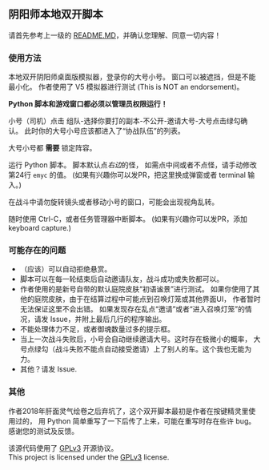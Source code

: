 ## 阴阳师本地双开脚本 

请首先参考上一级的 [README.MD](../README.md)，并确认您理解、同意一切内容！ 

### 使用方法 

本地双开阴阳师桌面版模拟器，登录你的大号小号。
窗口可以被遮挡，但是不能最小化。
作者使用了 V5 模拟器进行测试 (This is NOT an endorsement)。

__Python 脚本和游戏窗口都必须以管理员权限运行！__

小号（司机）点击 组队-选择你要打的副本-不公开-邀请大号-大号点击绿勾确认。
此时你的大号小号应该都进入了“协战队伍”的列表。

大号小号都 __需要__ 锁定阵容。

运行 Python 脚本。
脚本默认点*右边*的怪， 如需点中间或者不点怪，请手动修改第24行 `emyc` 的值。 
(如果有兴趣你可以发PR，把这里换成弹窗或者 terminal 输入。)

在战斗中请勿旋转镜头或者移动小号的窗口，可能会出现视角乱转。

随时使用 Ctrl-C，或者任务管理器中断脚本。 
(如果有兴趣你可以发PR，添加 keyboard capture.)

### 可能存在的问题 

* （应该）可以自动拒绝悬赏。
* 脚本可以在每一轮结束后自动邀请队友，战斗成功或失败都可以。
* 作者使用的是新号自带的默认庭院皮肤“初语谧景”进行测试。
如果你使用了其他的庭院皮肤，由于在结算过程中可能点到召唤灯笼或其他界面UI，
作者暂时无法保证这里不会出错。
如果发现存在乱点“邀请”或者“进入召唤灯笼”的情况，请发 Issue，并附上最后几行的程序输出。
* 不能处理体力不足，或者御魂数量过多的提示框。
* 当上一次战斗失败后，小号会自动继续邀请大号。这时存在极微小的概率，
大号点绿勾（战斗失败不能点自动接受邀请）上了别人的车。这个我也无能为力。
* 其他？请发 Issue.

### 其他 

作者2018年肝面灵气绘卷之后弃坑了，这个双开脚本最初是作者在按键精灵里使用过的，
用 Python 简单重写了一下后传了上来，可能在重写时存在些许 bug。
感谢您的测试及反馈。


该源代码使用了 [GPLv3](https://www.gnu.org/licenses/gpl-3.0.html) 开源协议。  
This project is licensed under the [GPLv3](https://www.gnu.org/licenses/gpl-3.0.html) license.

